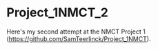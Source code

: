 # Project_1NMCT_2

Here's my second attempt at the NMCT Project 1 (https://github.com/SamTeerlinck/Project_1NMCT).

